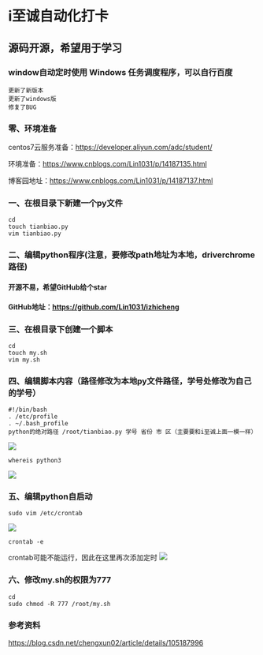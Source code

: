 # i至诚自动化打卡

## 源码开源，希望用于学习

### window自动定时使用 Windows 任务调度程序，可以自行百度
```
更新了新版本
更新了windows版
修复了BUG
```

### 零、环境准备

centos7云服务准备：https://developer.aliyun.com/adc/student/

环境准备：https://www.cnblogs.com/Lin1031/p/14187135.html

博客园地址：https://www.cnblogs.com/Lin1031/p/14187137.html

### 一、在根目录下新建一个py文件
```
cd
touch tianbiao.py
vim tianbiao.py
```
### 二、编辑python程序(注意，要修改path地址为本地，driverchrome路径)


#### 开源不易，希望GitHub给个star
#### GitHub地址：https://github.com/Lin1031/izhicheng


### 三、在根目录下创建一个脚本
```
cd 
touch my.sh
vim my.sh
```
### 四、编辑脚本内容（路径修改为本地py文件路径，学号处修改为自己的学号）
```
#!/bin/bash
. /etc/profile
. ~/.bash_profile
python的绝对路径 /root/tianbiao.py 学号 省份 市 区（主要要和i至诚上面一模一样）
```
![](https://img2020.cnblogs.com/blog/1535189/202101/1535189-20210126182455451-1926330943.png)
```
whereis python3
```
![](https://img2020.cnblogs.com/blog/1535189/202012/1535189-20201225110258857-1147785979.png)

### 五、编辑python自启动
```
sudo vim /etc/crontab
```
![](https://img2020.cnblogs.com/blog/1535189/202012/1535189-20201225024612136-319055669.png)
```
crontab -e
```
crontab可能不能运行，因此在这里再次添加定时
![](https://img2020.cnblogs.com/blog/1535189/202012/1535189-20201225110424469-118105501.png)


### 六、修改my.sh的权限为777
```
cd 
sudo chmod -R 777 /root/my.sh
```

### 参考资料
https://blog.csdn.net/chengxun02/article/details/105187996
